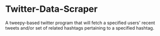 # Twitter-Data-Scraper
A tweepy-based twitter program that will fetch a specified users' recent tweets and/or set of related hashtags pertaining to a specified hashtag.
